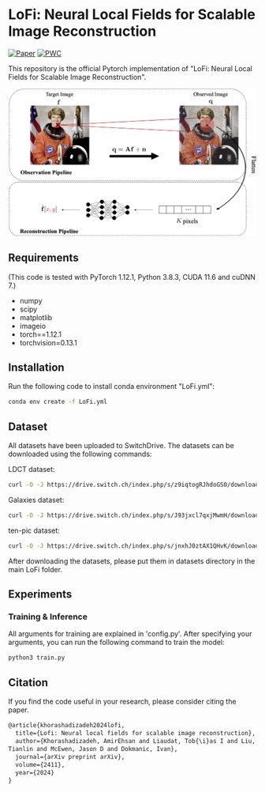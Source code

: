 # LoFi: Neural Local Fields for Scalable Image Reconstruction

[![Paper](https://img.shields.io/badge/arxiv-report-red)](https://arxiv.org/abs/2411.04995)
[![PWC](https://img.shields.io/badge/PWC-report-blue)](https://paperswithcode.com/paper/lofi-scalable-local-image-reconstruction-with)
<!-- [![Open In Colab](https://colab.research.google.com/assets/colab-badge.svg)](https://colab.research.google.com/drive/1gDVtX6LmV8fo1AnvZHm-HGgQ6cXfXAEY?usp=sharing) -->

This repository is the official Pytorch implementation of "LoFi: Neural Local Fields for Scalable Image Reconstruction". 

<!-- [Colab demo](https://colab.research.google.com/drive/1gDVtX6LmV8fo1AnvZHm-HGgQ6cXfXAEY?usp=sharing) -->


<p float="center">
<img src="figures/LoFi.jpg" width="1000">
</p>


## Requirements
(This code is tested with PyTorch 1.12.1, Python 3.8.3, CUDA 11.6 and cuDNN 7.)
- numpy
- scipy
- matplotlib
- imageio
- torch==1.12.1
- torchvision=0.13.1

## Installation

Run the following code to install conda environment "LoFi.yml":
```sh
conda env create -f LoFi.yml
```

## Dataset
All datasets have been uploaded to SwitchDrive.  The datasets can be downloaded using the following commands:

LDCT dataset:
```sh
curl -O -J https://drive.switch.ch/index.php/s/z9iqtogRJhdoGS0/download
```

Galaxies dataset:
```sh
curl -O -J https://drive.switch.ch/index.php/s/J93jxcl7qxjMwmH/download
```

ten-pic dataset:
```sh
curl -O -J https://drive.switch.ch/index.php/s/jnxhJ0ztAX1QHvK/download
```

After downloading the datasets, please put them in datasets directory in the main LoFi folder.

## Experiments
### Training & Inference
All arguments for training are explained in 'config.py'. After specifying your arguments, you can run the following command to train the model:
```sh
python3 train.py 
```


## Citation
If you find the code useful in your research, please consider citing the paper.

```
@article{khorashadizadeh2024lofi,
  title={Lofi: Neural local fields for scalable image reconstruction},
  author={Khorashadizadeh, AmirEhsan and Liaudat, Tob{\i}as I and Liu, Tianlin and McEwen, Jason D and Dokmanic, Ivan},
  journal={arXiv preprint arXiv},
  volume={2411},
  year={2024}
}
```

